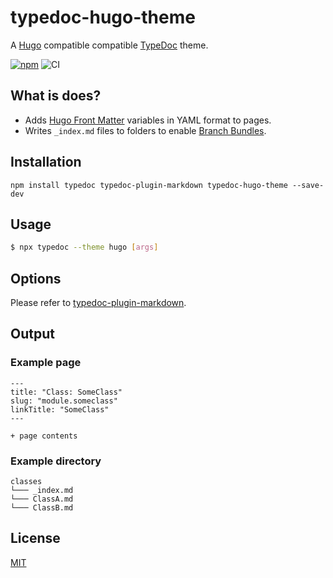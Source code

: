 # typedoc-hugo-theme

A [Hugo](https://gohugo.io/) compatible compatible [TypeDoc](https://github.com/TypeStrong/typedoc) theme.

[![npm](https://img.shields.io/npm/v/typedoc-hugo-theme.svg)](https://www.npmjs.com/package/typedoc-hugo-theme)
![CI](https://github.com/tgreyuk/typedoc-plugin-markdown/actions/workflows/ci.yml/badge.svg?branch=master)

## What is does?

- Adds [Hugo Front Matter](https://gohugo.io/content-management/front-matter/) variables in YAML format to pages.
- Writes `_index.md` files to folders to enable [Branch Bundles](https://gohugo.io/content-management/page-bundles/#branch-bundles).

## Installation

```shell
npm install typedoc typedoc-plugin-markdown typedoc-hugo-theme --save-dev
```

## Usage

```bash
$ npx typedoc --theme hugo [args]
```

## Options

Please refer to [typedoc-plugin-markdown](https://github.com/tgreyuk/typedoc-plugin-markdown/blob/master/packages/typedoc-plugin-markdown/README.md#options).


## Output

### Example page

```
---
title: "Class: SomeClass"
slug: "module.someclass"
linkTitle: "SomeClass"
---

+ page contents
```

### Example directory

```
classes
└─── _index.md
└─── ClassA.md
└─── ClassB.md
```

## License

[MIT](https://github.com/tgreyuk/typedoc-plugin-markdown/blob/master/packages/typedoc-hugo-theme/LICENSE)
